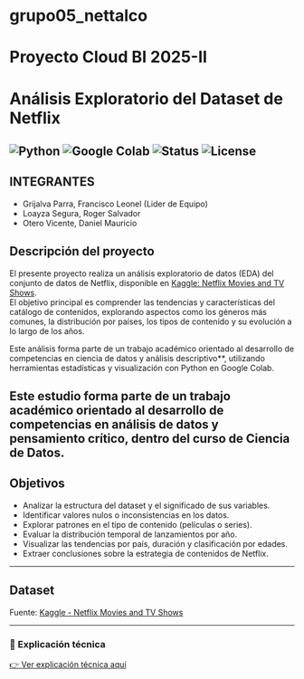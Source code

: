 # grupo05_nettalco

# Proyecto Cloud BI 2025-II


# Análisis Exploratorio del Dataset de Netflix
![Python](https://img.shields.io/badge/Made%20with-Python-3776AB?logo=python&logoColor=white)
![Google Colab](https://img.shields.io/badge/Google%20Colab-Notebook-F9AB00?logo=googlecolab&logoColor=white)
![Status](https://img.shields.io/badge/Estado-En%20Desarrollo-blue)
![License](https://img.shields.io/badge/Licencia-Acad%C3%A9mica-green)
---
## INTEGRANTES
- Grijalva Parra, Francisco Leonel (Lider de Equipo)
- Loayza Segura, Roger Salvador
- Otero Vicente, Daniel Mauricio

## Descripción del proyecto
El presente proyecto realiza un análisis exploratorio de datos (EDA) del conjunto de datos de Netflix, disponible en [Kaggle: Netflix Movies and TV Shows](https://www.kaggle.com/datasets/shivamb/netflix-shows).  
El objetivo principal es comprender las tendencias y características del catálogo de contenidos, explorando aspectos como los géneros más comunes, la distribución por países, los tipos de contenido y su evolución a lo largo de los años.

Este análisis forma parte de un trabajo académico orientado al desarrollo de competencias en ciencia de datos y análisis descriptivo**, utilizando herramientas estadísticas y visualización con Python en Google Colab.



Este estudio forma parte de un trabajo académico orientado al desarrollo de competencias en análisis de datos y pensamiento crítico, dentro del curso de Ciencia de Datos.
---
##  Objetivos

- Analizar la estructura del dataset y el significado de sus variables.  
- Identificar valores nulos o inconsistencias en los datos.  
- Explorar patrones en el tipo de contenido (películas o series).  
- Evaluar la distribución temporal de lanzamientos por año.  
- Visualizar las tendencias por país, duración y clasificación por edades.  
- Extraer conclusiones sobre la estrategia de contenidos de Netflix.
---
## Dataset
Fuente: [Kaggle - Netflix Movies and TV Shows](https://www.kaggle.com/datasets/shivamb/netflix-shows)

---

### 🧠 Explicación técnica

[👉 Ver explicación técnica aquí](./Mini_Proyecto/README.md)


